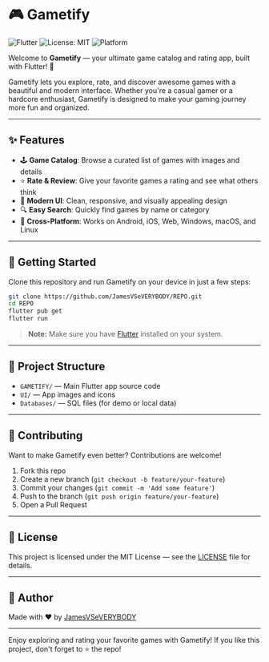 # 🎮 Gametify

![Flutter](https://img.shields.io/badge/Flutter-3.0-blue?logo=flutter)
![License: MIT](https://img.shields.io/badge/License-MIT-yellow.svg)
![Platform](https://img.shields.io/badge/platform-android%20%7C%20ios%20%7C%20web%20%7C%20desktop-lightgrey)

Welcome to **Gametify** — your ultimate game catalog and rating app, built with Flutter! 🚀

Gametify lets you explore, rate, and discover awesome games with a beautiful and modern interface. Whether you're a casual gamer or a hardcore enthusiast, Gametify is designed to make your gaming journey more fun and organized.

---

## ✨ Features
- 🕹️ **Game Catalog**: Browse a curated list of games with images and details
- ⭐ **Rate & Review**: Give your favorite games a rating and see what others think
- 🎨 **Modern UI**: Clean, responsive, and visually appealing design
- 🔍 **Easy Search**: Quickly find games by name or category
- 📱 **Cross-Platform**: Works on Android, iOS, Web, Windows, macOS, and Linux

---

## 🚀 Getting Started

Clone this repository and run Gametify on your device in just a few steps:

```bash
git clone https://github.com/JamesVSeVERYBODY/REPO.git
cd REPO
flutter pub get
flutter run
```

> **Note:** Make sure you have [Flutter](https://flutter.dev/docs/get-started/install) installed on your system.

---

## 📁 Project Structure

- `GAMETIFY/` — Main Flutter app source code
- `UI/` — App images and icons
- `Databases/` — SQL files (for demo or local data)

---

## 🤝 Contributing

Want to make Gametify even better? Contributions are welcome!

1. Fork this repo
2. Create a new branch (`git checkout -b feature/your-feature`)
3. Commit your changes (`git commit -m 'Add some feature'`)
4. Push to the branch (`git push origin feature/your-feature`)
5. Open a Pull Request

---

## 📜 License

This project is licensed under the MIT License — see the [LICENSE](LICENSE) file for details.

---

## 👤 Author

Made with ❤️ by [JamesVSeVERYBODY](https://github.com/JamesVSeVERYBODY)

---

Enjoy exploring and rating your favorite games with Gametify! If you like this project, don't forget to ⭐ the repo!
